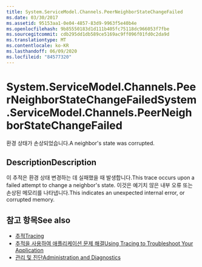 ```yaml
---
title: System.ServiceModel.Channels.PeerNeighborStateChangeFailed
ms.date: 03/30/2017
ms.assetid: 95153aa1-0e04-4857-83d9-9963f5e40b4e
ms.openlocfilehash: 9b85550183d1d111b405fc75118dc966053f7fbe
ms.sourcegitcommit: cdb295dd1db589ce5169ac9ff096f01fd0c2da9d
ms.translationtype: MT
ms.contentlocale: ko-KR
ms.lasthandoff: 06/09/2020
ms.locfileid: "84577320"
---
```

# <a name="systemservicemodelchannelspeerneighborstatechangefailed"></a><span data-ttu-id="9858f-102">System.ServiceModel.Channels.PeerNeighborStateChangeFailed</span><span class="sxs-lookup"><span data-stu-id="9858f-102">System.ServiceModel.Channels.PeerNeighborStateChangeFailed</span></span>
<span data-ttu-id="9858f-103">환경 상태가 손상되었습니다.</span><span class="sxs-lookup"><span data-stu-id="9858f-103">A neighbor's state was corrupted.</span></span>  
  
## <a name="description"></a><span data-ttu-id="9858f-104">Description</span><span class="sxs-lookup"><span data-stu-id="9858f-104">Description</span></span>  
 <span data-ttu-id="9858f-105">이 추적은 환경 상태 변경하는 데 실패했을 때 발생합니다.</span><span class="sxs-lookup"><span data-stu-id="9858f-105">This trace occurs upon a failed attempt to change a neighbor's state.</span></span> <span data-ttu-id="9858f-106">이것은 예기치 않은 내부 오류 또는 손상된 메모리를 나타냅니다.</span><span class="sxs-lookup"><span data-stu-id="9858f-106">This indicates an unexpected internal error, or corrupted memory.</span></span>  
  
## <a name="see-also"></a><span data-ttu-id="9858f-107">참고 항목</span><span class="sxs-lookup"><span data-stu-id="9858f-107">See also</span></span>

- [<span data-ttu-id="9858f-108">추적</span><span class="sxs-lookup"><span data-stu-id="9858f-108">Tracing</span></span>](index.md)
- [<span data-ttu-id="9858f-109">추적을 사용하여 애플리케이션 문제 해결</span><span class="sxs-lookup"><span data-stu-id="9858f-109">Using Tracing to Troubleshoot Your Application</span></span>](using-tracing-to-troubleshoot-your-application.md)
- [<span data-ttu-id="9858f-110">관리 및 진단</span><span class="sxs-lookup"><span data-stu-id="9858f-110">Administration and Diagnostics</span></span>](../index.md)
